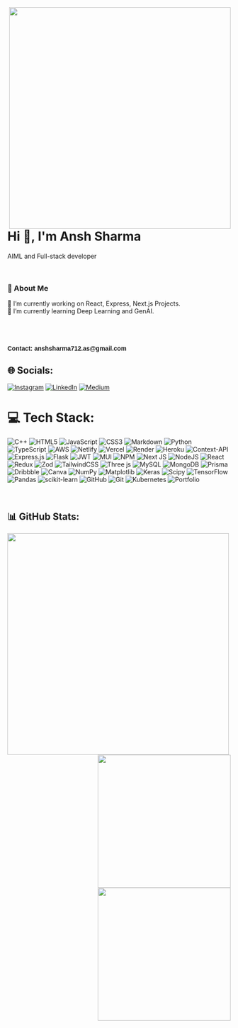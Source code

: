 <!--- <table style="width: 100%; border: none;">
  <tr>
    <td style="vertical-align: middle; width: 60%; text-align: center;">
      <h1 style="font-family: 'Arial', sans-serif;">Hi there 👋, I'm Ansh Sharma</h1>
      <p style="font-size: 28px; color: #96C9F4;">AIML and Full-stack developer</p>
      <br/>
      <h3>💫 About Me</h3>
      <p>🔭 I’m currently working on React, Express, Next.js Projects.<br>🌱 I’m currently learning Deep Learning and GenAI.<br>
</p>
      <br/>
      <br/>
      <h4  style="font-family: 'Arial', sans-serif;">Contact: anshsharma712.as@gmail.com</h4>
    </td>
    <br/>
    <br/>
    <td style="width: 40%; text-align: center;">
      <img src="https://user-images.githubusercontent.com/74038190/212748830-4c709398-a386-4761-84d7-9e10b98fbe6e.gif" width="500">

<br>
    </td>
  </tr>
</table>
-->

<img align="right" src="https://user-images.githubusercontent.com/74038190/212748830-4c709398-a386-4761-84d7-9e10b98fbe6e.gif" width="500">

<div align="left">
      <h1 align="left">Hi 👋, I'm Ansh Sharma</h1>
      <p >AIML and Full-stack developer</p>
      <br/>
      <h3>💫 About Me</h3>
      <p>🔭 I’m currently working on React, Express, Next.js Projects.<br>🌱 I’m currently learning Deep Learning and GenAI.<br>
</p>
      <br/>
      <br/>
      <h4  style="font-family: 'Arial', sans-serif;">Contact: anshsharma712.as@gmail.com</h4>
    </div>


## 🌐 Socials:


[![Instagram](https://img.shields.io/badge/Instagram-%23E4405F.svg?logo=Instagram&logoColor=white)](https://instagram.com/ansharma.as) [![LinkedIn](https://img.shields.io/badge/LinkedIn-%230077B5.svg?logo=linkedin&logoColor=white)](https://linkedin.com/in/ansharma-as) [![Medium](https://img.shields.io/badge/Medium-12100E?logo=medium&logoColor=white)](https://medium.com/@@ansharma.as) 

# 💻 Tech Stack:
![C++](https://img.shields.io/badge/c++-%2300599C.svg?style=flat&logo=c%2B%2B&logoColor=white) ![HTML5](https://img.shields.io/badge/html5-%23E34F26.svg?style=flat&logo=html5&logoColor=white) ![JavaScript](https://img.shields.io/badge/javascript-%23323330.svg?style=flat&logo=javascript&logoColor=%23F7DF1E) ![CSS3](https://img.shields.io/badge/css3-%231572B6.svg?style=flat&logo=css3&logoColor=white) ![Markdown](https://img.shields.io/badge/markdown-%23000000.svg?style=flat&logo=markdown&logoColor=white) ![Python](https://img.shields.io/badge/python-3670A0?style=flat&logo=python&logoColor=ffdd54) ![TypeScript](https://img.shields.io/badge/typescript-%23007ACC.svg?style=flat&logo=typescript&logoColor=white) ![AWS](https://img.shields.io/badge/AWS-%23FF9900.svg?style=flat&logo=amazon-aws&logoColor=white) ![Netlify](https://img.shields.io/badge/netlify-%23000000.svg?style=flat&logo=netlify&logoColor=#00C7B7) ![Vercel](https://img.shields.io/badge/vercel-%23000000.svg?style=flat&logo=vercel&logoColor=white) ![Render](https://img.shields.io/badge/Render-%46E3B7.svg?style=flat&logo=render&logoColor=white) ![Heroku](https://img.shields.io/badge/heroku-%23430098.svg?style=flat&logo=heroku&logoColor=white) ![Context-API](https://img.shields.io/badge/Context--Api-000000?style=flat&logo=react) ![Express.js](https://img.shields.io/badge/express.js-%23404d59.svg?style=flat&logo=express&logoColor=%2361DAFB) ![Flask](https://img.shields.io/badge/flask-%23000.svg?style=flat&logo=flask&logoColor=white) ![JWT](https://img.shields.io/badge/JWT-black?style=flat&logo=JSON%20web%20tokens) ![MUI](https://img.shields.io/badge/MUI-%230081CB.svg?style=flat&logo=mui&logoColor=white) ![NPM](https://img.shields.io/badge/NPM-%23CB3837.svg?style=flat&logo=npm&logoColor=white) ![Next JS](https://img.shields.io/badge/Next-black?style=flat&logo=next.js&logoColor=white) ![NodeJS](https://img.shields.io/badge/node.js-6DA55F?style=flat&logo=node.js&logoColor=white) ![React](https://img.shields.io/badge/react-%2320232a.svg?style=flat&logo=react&logoColor=%2361DAFB) ![Redux](https://img.shields.io/badge/redux-%23593d88.svg?style=flat&logo=redux&logoColor=white) ![Zod](https://img.shields.io/badge/zod-%233068b7.svg?style=flat&logo=zod&logoColor=white) ![TailwindCSS](https://img.shields.io/badge/tailwindcss-%2338B2AC.svg?style=flat&logo=tailwind-css&logoColor=white) ![Three js](https://img.shields.io/badge/threejs-black?style=flat&logo=three.js&logoColor=white) ![MySQL](https://img.shields.io/badge/mysql-4479A1.svg?style=flat&logo=mysql&logoColor=white) ![MongoDB](https://img.shields.io/badge/MongoDB-%234ea94b.svg?style=flat&logo=mongodb&logoColor=white) ![Prisma](https://img.shields.io/badge/Prisma-3982CE?style=flat&logo=Prisma&logoColor=white) ![Dribbble](https://img.shields.io/badge/Dribbble-EA4C89?style=flat&logo=dribbble&logoColor=white) ![Canva](https://img.shields.io/badge/Canva-%2300C4CC.svg?style=flat&logo=Canva&logoColor=white) ![NumPy](https://img.shields.io/badge/numpy-%23013243.svg?style=flat&logo=numpy&logoColor=white) ![Matplotlib](https://img.shields.io/badge/Matplotlib-%23ffffff.svg?style=flat&logo=Matplotlib&logoColor=black) ![Keras](https://img.shields.io/badge/Keras-%23D00000.svg?style=flat&logo=Keras&logoColor=white) ![Scipy](https://img.shields.io/badge/SciPy-%230C55A5.svg?style=flat&logo=scipy&logoColor=%white) ![TensorFlow](https://img.shields.io/badge/TensorFlow-%23FF6F00.svg?style=flat&logo=TensorFlow&logoColor=white) ![Pandas](https://img.shields.io/badge/pandas-%23150458.svg?style=flat&logo=pandas&logoColor=white) ![scikit-learn](https://img.shields.io/badge/scikit--learn-%23F7931E.svg?style=flat&logo=scikit-learn&logoColor=white) ![GitHub](https://img.shields.io/badge/github-%23121011.svg?style=flat&logo=github&logoColor=white) ![Git](https://img.shields.io/badge/git-%23F05033.svg?style=flat&logo=git&logoColor=white) ![Kubernetes](https://img.shields.io/badge/kubernetes-%23326ce5.svg?style=flat&logo=kubernetes&logoColor=white) ![Portfolio](https://img.shields.io/badge/Portfolio-%23000000.svg?style=flat&logo=firefox&logoColor=#FF7139)

<br/>


## 📊 GitHub Stats:
<img align="left" src="https://github-readme-stats.vercel.app/api?username=ansharma-as&theme=nightowl&hide_border=true&include_all_commits=true&count_private=true" width="500"> 
<img align="right" src="https://github-readme-streak-stats.herokuapp.com/?user=ansharma-as&theme=nightowl&hide_border=true" width="300">
</br>
<img align="right" src="https://github-readme-stats.vercel.app/api/top-langs/?username=ansharma-as&theme=nightowl&hide_border=true&include_all_commits=true&count_private=true&layout=compact" width="300">



<br>
</br>


 
